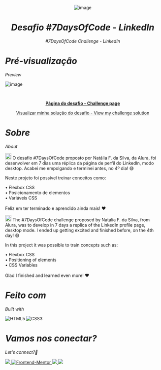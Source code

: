 <div align="center">

  ![image](https://github.com/AnaLuisaFav/7-Days-Of-Code/assets/125583157/d80c7507-f30b-4d84-8546-43a8228b01bc)

 
*<h1>Desafio #7DaysOfCode - LinkedIn</h1> #7DaysOfCode Challenge - LinkedIn*

</div>

<div>

*<h1>Pré-visualização</h1>Preview*

![image](https://github.com/AnaLuisaFav/7-Days-Of-Code/assets/125583157/c5486c54-f621-4efa-8cdc-bf628568cff7)
  
<br>

<p align="center">
  <a href="https://www.figma.com/file/YNrQbgrdCBM7tDd6CfpBmm/7days---HTML-e-CSS-(Linkedin)?type=design&node-id=0-1&t=7X8q5eo5bSWI9e6q-0" target="_blank"><strong>Página do desafio - Challenge page</strong></a>
  <br>

<p align="center">
  <a href="https://analuisafav.github.io/7-Days-Of-Code/">Visualizar minha solução do desafio - View my challenge solution</a>

</div>

*<h1>Sobre</h1>About*

<img src="https://github.com/AnaLuisaFav/Interactive-rating-component/assets/125583157/2ae8d39b-cd3b-4e51-9697-a889efe168f3" alt="image" style="width: 20px"> O desafio #7DaysOfCode proposto por Natália F. da Silva, da Alura, foi desenvolver em 7 dias uma réplica da página de perfil do LinkedIn, modo desktop. Acabei me empolgando e terminei antes, no 4º dia! 😅

Neste projeto foi possível treinar conceitos como:

• Flexbox CSS<br>
• Posicionamento de elementos<br>
• Variáveis CSS<br>
<br>Feliz em ter terminado e aprendido ainda mais! ♥

<img src="https://github.com/AnaLuisaFav/Interactive-rating-component/assets/125583157/7829887e-fb45-4d07-973d-0b4b20dac189" alt="image" style="width: 20px">
The #7DaysOfCode challenge proposed by Natália F. da Silva, from Alura, was to develop in 7 days a replica of the LinkedIn profile page, desktop mode. I ended up getting excited and finished before, on the 4th day! 😅

In this project it was possible to train concepts such as:

• Flexbox CSS<br>
• Positioning of elements<br>
• CSS Variables<br>
<br>Glad I finished and learned even more! ♥

*<h1>Feito com</h1>Built with*

![HTML5](https://img.shields.io/badge/html5-%23E34F26.svg?style=for-the-badge&logo=html5&logoColor=white) ![CSS3](https://img.shields.io/badge/css3-%231572B6.svg?style=for-the-badge&logo=css3&logoColor=white)


*<h1>Vamos nos conectar?</h1>Let's connect?👋*

<div>

  <a href="https://www.linkedin.com/in/analuisafav">
    <img src="https://img.shields.io/badge/LinkedIn-0077B5?style=for-the-badge&logo=linkedin&logoColor=white"/>
  </a>  <a href="https://www.frontendmentor.io/profile/AnaLuisaFav" target="_blank">
    <img src="https://img.shields.io/badge/FEM%20Profile-f8f9f8?style=for-the-badge&logo=Frontend-Mentor&logoColor=black" alt="Frontend-Mentor">
  </a> <a href="https://www.instagram.com/analufav">
    <img src="https://img.shields.io/badge/Instagram-E4405F?style=for-the-badge&logo=instagram&logoColor=white"/>
  </a> <a href="mailto:analuisafav@gmail.com">
    <img src="https://img.shields.io/badge/gmail-D14836?style=for-the-badge&logo=gmail&logoColor=white"/>
  </a>

</div>
